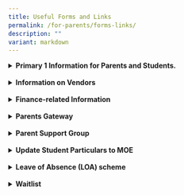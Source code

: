 ```yaml
---
title: Useful Forms and Links
permalink: /for-parents/forms-links/
description: ""
variant: markdown
---
```

<details><summary><b>Primary 1 Information for Parents and Students.</b></summary>
<li><a href="/files/P1%20Files/EFS_information_for_Parents_.pdf" target="_blank">EFS information for Parents </a></li>  
<li><a href="https://www.moe.gov.sg/primary/p1-registration/report-to-school" target="_blank">Report to School</a></li>
<li><a href="/files/P1%20Files/Orientation_Booklet_2025.pdf" target="_blank">Orientation Booklet</a></li>
We are excited to share with you our curriculum briefing videos, which provide valuable insights into our programs for English, Mathematics, Mother Tongue Languages, and Cyberwellness. These videos offer an overview of our teaching approaches, key learning objectives, and strategies to support your child’s growth and well-being. We encourage you to watch them to better understand how we can work together to support your child's holistic development. Please submit your questions via the QR code or the link below. The team will be addressing the questions during the panel discussion on 2 January 2025.<br>
<li><a href="/files/P1%20Files/P1_Orientation_Hall_Presentation_Slides.pdf" target="_blank">Hall Presentation Slides</a></li>
<li><a href="/files/P1%20Files/P1_FAQs.pdf" target="_blank">P1 FAQs</a></li><br>
<p align="center"><iframe width="560" height="315" src="https://www.youtube.com/embed/ioVyD0LfwGk?si=V46e6mqYt_gZNruX" title="YouTube video player" frameborder="0" allow="accelerometer; autoplay; clipboard-write; encrypted-media; gyroscope; picture-in-picture; web-share" allowfullscreen=""></iframe></p><br>
<span style="font-size:10pt;">
	<b><u>Video Chapters</u></b><br>
•
<a style="text-decoration:none" href="https://www.youtube.com/watch?v=ioVyD0LfwGk&amp;t=0s" target="_blank"> 00:00 English Curriculum Sharing</a><br>
•
<a style="text-decoration:none" href="https://www.youtube.com/watch?v=ioVyD0LfwGk&amp;t=305s" target="_blank"> 05:05 Mathematics Curriculum Sharing</a><br>
•
<a style="text-decoration:none" href="https://www.youtube.com/watch?v=ioVyD0LfwGk&amp;t=668s" target="_blank"> 11:08 Mother Tongue Languages Sharing</a><br>
•
<a style="text-decoration:none" href="https://www.youtube.com/watch?v=ioVyD0LfwGk&amp;t=1030s" target="_blank"> 17:10 Providing Feedback on Learning</a><br>
•
<a style="text-decoration:none" href="https://www.youtube.com/watch?v=ioVyD0LfwGk&amp;t=1220s" target="_blank"> 20:20 Cyberwellness Sharing</a></span><br>
<img src="/images/Happenings/P1%20ORIENTATION/P1_Orientation_Curr.jpg" style="width: 40%; height: 40%;">
<center><a style="text-decoration:none" href="https://go.gov.sg/curriculum-questions-2025" target="_blank"> https://go.gov.sg/curriculum-questions-2025</a></center><br><br>
Thank you for your partnership in their educational journey!<br><br>
</details><br>
<details><summary><b>Information on Vendors</b></summary>
<li><a href="/files/Booklist/Booklist_2025___P1.pdf" target="_blank">2025 P1 Booklist</a></li>
<li><a href="/files/Booklist/Booklist_2025___P2.pdf" target="_blank">2025 P2 Booklist</a></li>
<li><a href="/files/Booklist/Booklist_2025___P3.pdf" target="_blank">2025 P3 Booklist</a></li>
<li><a href="/files/Booklist/Booklist_2025___P4.pdf" target="_blank">2025 P4 Booklist</a></li>
<li><a href="/files/Booklist/Booklist_2025___P5.pdf" target="_blank">2025 P5 Booklist</a></li>
<li><a href="/files/Booklist/Booklist_2025___P6.pdf" target="_blank">2025 P6 Booklist</a></li>
<li><a href="/files/Admin%20Forms/uniform_pamphlet_2025.pdf" target="_blank">2025 Uniform Order</a></li>
<li><a href="https://v2.taidii.com/enquiry/publicec/nascans/?center=36oYBncS9pVYK9idoOp2ukmjc67Y8Jku75CG8vJnZWI=" target="_blank">NASCANS Student Care Centre @Lakeside Primary Registration form</a></li>
</details><br>
<details><summary><b>Finance-related Information</b></summary>
<li><a href="https://www.moe.gov.sg/financial-matters/fees" target="_blank">Information on School Fees</a></li>
<li><a href="https://form.gov.sg/#!/5be24a1bb3f842000fdc4e59" target="_blank">For Singapore Citizen Students only – Edusave Standing Order Form</a></li>
<li><a href="https://www.moe.gov.sg/financial-matters/financial-assistance" target="_blank">Information on MOE Financial Assistance Scheme (FAS)</a></li>
<li><a href="https://go.gov.sg/moe-efas" target="_blank">MOE Financial Assistance Scheme Application Form</a></li>
<li><a href="https://eservice.imda.gov.sg/das/homepage" target="_blank"> DigitalAccess@HOME - subsidised broadband and laptops/tablets</a></li>
</details><br>
<details><summary><b>Parents Gateway</b></summary>
<li><a href="https://pg.moe.edu.sg/" target="_blank">Parents Gateway (moe.edu.sg)</a></li>
</details><br>
<details><summary><b>Parent Support Group</b></summary>
<li><a href="/files/P1%20Files/LSPS_PSG_Newsletter_2024.pdf" target="_blank">LSPS PSG Newsletter 2024</a></li>
<li><a href="https://for.edu.sg/lsps-joinpsg" target="_blank">Registration Form</a></li>
</details><br>
<details><summary><b>Update Student Particulars to MOE</b></summary>
<li>For updates of student particulars (<i>eg change of address, family contact details</i>), please login to the <a href="https://pg.moe.edu.sg/forms/sdf" target="_blank"> Student Data Form (SDF) portal</a></li>
</details>
<br>
<details><summary><b>Leave of Absence (LOA) scheme</b></summary>
<br><b>Eligibility</b><br>
LOA applies to SC and PR children in primary schools, secondary schools, junior colleges and Millennia Institute.<br><br>
To be granted LOA, your child must fulfil all the following criteria:<br>
* An SC or PR.<br>
* Presently studying in an MOE school.<br>
* Accompanying you on an overseas posting with the intention of rejoining their school after returning to Singapore.<br><br>
Your child also qualifies for LOA if they are already registered for Primary 1 (P1) but will be overseas at the start of the year.<br><br>
	<b>Fees</b><br>
Schools will charge an annual nominal fee for a child on LOA. The amount will be determined by individual schools.<br><br>
At the end of each year, you will need to decide whether to renew the LOA for another year. Your child’s LOA status will expire if you choose not to renew.<br><br>
Note: As a guide, the annual LOA fee will be at least $39 for primary schools.<br><br>
	<b>How to apply</b><br>
Kindly complete the Application Form <a href="https://for.edu.sg/lsps-loa" target="_blank">Application Form for Leave of Absence | FormSG</a> and submit with the supporting documents. <br><br>
Should you need more information, you may call or email the school directly or to refer to MOE Website on <a href="https://www.moe.gov.sg/returning-singaporeans/going-overseas/loa-scheme" target="_blank">Leave of Absence (LOA) scheme | MOE  for more details</a>.<br></details>
<br>
<details><summary><b>Waitlist</b></summary>
<br>
Click <a style="text-decoration: none" href="/files/Admin%20Forms/Waitlist%20Form.pdf" target="_blank">here</a> to download the 'Waitlist for New Admission / Transfer In' form. It may take 5 minutes to complete this form. The completed form should be submitted via email to lakeside_ps@moe.edu.sg with supporting documents such as Child’s Birth Certificate, NRIC of both parents (front &amp; back) or Entry/Re-Entry Permit, Child’s latest academic results, etc.</details>